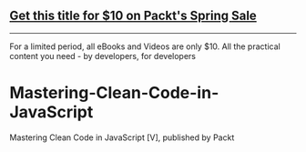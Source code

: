 ## [Get this title for $10 on Packt's Spring Sale](https://www.packt.com/V09912?utm_source=github&utm_medium=packt-github-repo&utm_campaign=spring_10_dollar_2022)
-----
For a limited period, all eBooks and Videos are only $10. All the practical content you need \- by developers, for developers

# Mastering-Clean-Code-in-JavaScript
Mastering Clean Code in JavaScript [V], published by Packt
